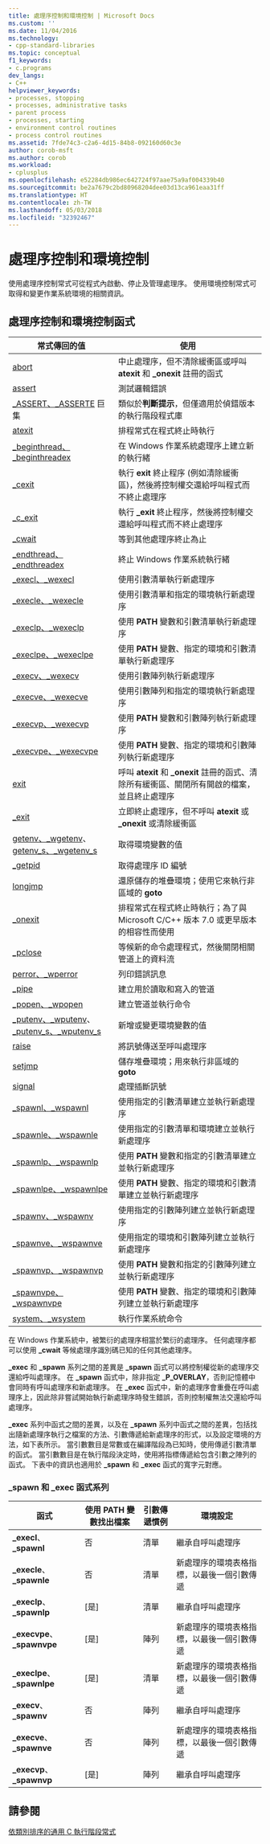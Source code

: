 ```yaml
---
title: 處理序控制和環境控制 | Microsoft Docs
ms.custom: ''
ms.date: 11/04/2016
ms.technology:
- cpp-standard-libraries
ms.topic: conceptual
f1_keywords:
- c.programs
dev_langs:
- C++
helpviewer_keywords:
- processes, stopping
- processes, administrative tasks
- parent process
- processes, starting
- environment control routines
- process control routines
ms.assetid: 7fde74c3-c2a6-4d15-84b8-092160d60c3e
author: corob-msft
ms.author: corob
ms.workload:
- cplusplus
ms.openlocfilehash: e52284db986ec642724f97aae75a9af004339b40
ms.sourcegitcommit: be2a7679c2bd80968204dee03d13ca961eaa31ff
ms.translationtype: HT
ms.contentlocale: zh-TW
ms.lasthandoff: 05/03/2018
ms.locfileid: "32392467"
---
```

# <a name="process-and-environment-control"></a>處理序控制和環境控制

使用處理序控制常式可從程式內啟動、停止及管理處理序。 使用環境控制常式可取得和變更作業系統環境的相關資訊。

## <a name="process-and-environment-control-functions"></a>處理序控制和環境控制函式

|常式傳回的值|使用|
|-------------|---------|
|[abort](../c-runtime-library/reference/abort.md)|中止處理序，但不清除緩衝區或呼叫 **atexit** 和 **_onexit** 註冊的函式|
|[assert](../c-runtime-library/reference/assert-macro-assert-wassert.md)|測試邏輯錯誤|
|[_ASSERT、_ASSERTE](../c-runtime-library/reference/assert-asserte-assert-expr-macros.md) 巨集|類似於**判斷提示**，但僅適用於偵錯版本的執行階段程式庫|
|[atexit](../c-runtime-library/reference/atexit.md)|排程常式在程式終止時執行|
|[_beginthread、_beginthreadex](../c-runtime-library/reference/beginthread-beginthreadex.md)|在 Windows 作業系統處理序上建立新的執行緒|
|[_cexit](../c-runtime-library/reference/cexit-c-exit.md)|執行 **exit** 終止程序 (例如清除緩衝區)，然後將控制權交還給呼叫程式而不終止處理序|
|[_c_exit](../c-runtime-library/reference/cexit-c-exit.md)|執行 **_exit** 終止程序，然後將控制權交還給呼叫程式而不終止處理序|
|[_cwait](../c-runtime-library/reference/cwait.md)|等到其他處理序終止為止|
|[_endthread、_endthreadex](../c-runtime-library/reference/endthread-endthreadex.md)|終止 Windows 作業系統執行緒|
|[_execl、_wexecl](../c-runtime-library/reference/execl-wexecl.md)|使用引數清單執行新處理序|
|[_execle、_wexecle](../c-runtime-library/reference/execle-wexecle.md)|使用引數清單和指定的環境執行新處理序|
|[_execlp、_wexeclp](../c-runtime-library/reference/execlp-wexeclp.md)|使用 **PATH** 變數和引數清單執行新處理序|
|[_execlpe、_wexeclpe](../c-runtime-library/reference/execlpe-wexeclpe.md)|使用 **PATH** 變數、指定的環境和引數清單執行新處理序|
|[_execv、_wexecv](../c-runtime-library/reference/execv-wexecv.md)|使用引數陣列執行新處理序|
|[_execve、_wexecve](../c-runtime-library/reference/execve-wexecve.md)|使用引數陣列和指定的環境執行新處理序|
|[_execvp、_wexecvp](../c-runtime-library/reference/execvp-wexecvp.md)|使用 **PATH** 變數和引數陣列執行新處理序|
|[_execvpe、_wexecvpe](../c-runtime-library/reference/execvpe-wexecvpe.md)|使用 **PATH** 變數、指定的環境和引數陣列執行新處理序|
|[exit](../c-runtime-library/reference/exit-exit-exit.md)|呼叫 **atexit** 和 **_onexit** 註冊的函式、清除所有緩衝區、關閉所有開啟的檔案，並且終止處理序|
|[_exit](../c-runtime-library/reference/exit-exit-exit.md)|立即終止處理序，但不呼叫 **atexit** 或 **_onexit** 或清除緩衝區|
|[getenv、_wgetenv](../c-runtime-library/reference/getenv-wgetenv.md)、[getenv_s、_wgetenv_s](../c-runtime-library/reference/getenv-s-wgetenv-s.md)|取得環境變數的值|
|[_getpid](../c-runtime-library/reference/getpid.md)|取得處理序 ID 編號|[System::Diagnostics::Process::Id](https://msdn.microsoft.com/en-us/library/system.diagnostics.process.id.aspx)|
|[longjmp](../c-runtime-library/reference/longjmp.md)|還原儲存的堆疊環境；使用它來執行非區域的 **goto**|
|[_onexit](../c-runtime-library/reference/onexit-onexit-m.md)|排程常式在程式終止時執行；為了與 Microsoft C/C++ 版本 7.0 或更早版本的相容性而使用|
|[_pclose](../c-runtime-library/reference/pclose.md)|等候新的命令處理程式，然後關閉相關管道上的資料流|
|[perror、_wperror](../c-runtime-library/reference/perror-wperror.md)|列印錯誤訊息|
|[_pipe](../c-runtime-library/reference/pipe.md)|建立用於讀取和寫入的管道|
|[_popen、_wpopen](../c-runtime-library/reference/popen-wpopen.md)|建立管道並執行命令|
|[_putenv、_wputenv](../c-runtime-library/reference/putenv-wputenv.md)、[_putenv_s、_wputenv_s](../c-runtime-library/reference/putenv-s-wputenv-s.md)|新增或變更環境變數的值|
|[raise](../c-runtime-library/reference/raise.md)|將訊號傳送至呼叫處理序|
|[setjmp](../c-runtime-library/reference/setjmp.md)|儲存堆疊環境；用來執行非區域的 **goto**|
|[signal](../c-runtime-library/reference/signal.md)|處理插斷訊號|
|[_spawnl、_wspawnl](../c-runtime-library/reference/spawnl-wspawnl.md)|使用指定的引數清單建立並執行新處理序|
|[_spawnle、_wspawnle](../c-runtime-library/reference/spawnle-wspawnle.md)|使用指定的引數清單和環境建立並執行新處理序|
|[_spawnlp、_wspawnlp](../c-runtime-library/reference/spawnlp-wspawnlp.md)|使用 **PATH** 變數和指定的引數清單建立並執行新處理序|
|[_spawnlpe、_wspawnlpe](../c-runtime-library/reference/spawnlpe-wspawnlpe.md)|使用 **PATH** 變數、指定的環境和引數清單建立並執行新處理序|
|[_spawnv、_wspawnv](../c-runtime-library/reference/spawnv-wspawnv.md)|使用指定的引數陣列建立並執行新處理序|
|[_spawnve、_wspawnve](../c-runtime-library/reference/spawnve-wspawnve.md)|使用指定的環境和引數陣列建立並執行新處理序|
|[_spawnvp、_wspawnvp](../c-runtime-library/reference/spawnvp-wspawnvp.md)|使用 **PATH** 變數和指定的引數陣列建立並執行新處理序|
|[_spawnvpe、_wspawnvpe](../c-runtime-library/reference/spawnvpe-wspawnvpe.md)|使用 **PATH** 變數、指定的環境和引數陣列建立並執行新處理序|
|[system、_wsystem](../c-runtime-library/reference/system-wsystem.md)|執行作業系統命令|

 在 Windows 作業系統中，被繁衍的處理序相當於繁衍的處理序。 任何處理序都可以使用 **_cwait** 等候處理序識別碼已知的任何其他處理序。

 **_exec** 和 **_spawn** 系列之間的差異是 **_spawn** 函式可以將控制權從新的處理序交還給呼叫處理序。 在 **_spawn** 函式中，除非指定 **_P_OVERLAY**，否則記憶體中會同時有呼叫處理序和新處理序。 在 **_exec** 函式中，新的處理序會重疊在呼叫處理序上，因此除非嘗試開始執行新處理序時發生錯誤，否則控制權無法交還給呼叫處理序。

 **_exec** 系列中函式之間的差異，以及在 **_spawn** 系列中函式之間的差異，包括找出隨新處理序執行之檔案的方法、引數傳遞給新處理序的形式，以及設定環境的方法，如下表所示。 當引數數目是常數或在編譯階段為已知時，使用傳遞引數清單的函式。 當引數數目是在執行階段決定時，使用將指標傳遞給包含引數之陣列的函式。 下表中的資訊也適用於 **_spawn** 和 **_exec** 函式的寬字元對應。

### <a name="spawn-and-exec-function-families"></a>_spawn 和 _exec 函式系列

|函式|使用 PATH 變數找出檔案|引數傳遞慣例|環境設定|
|---------------|--------------------------------------|----------------------------------|--------------------------|
|**_execl**、**_spawnl**|否|清單|繼承自呼叫處理序|
|**_execle**、**_spawnle**|否|清單|新處理序的環境表格指標，以最後一個引數傳遞|
|**_execlp**、**_spawnlp**|[是]|清單|繼承自呼叫處理序|
|**_execvpe**、**_spawnvpe**|[是]|陣列|新處理序的環境表格指標，以最後一個引數傳遞|
|**_execlpe**、**_spawnlpe**|[是]|清單|新處理序的環境表格指標，以最後一個引數傳遞|
|**_execv**、**_spawnv**|否|陣列|繼承自呼叫處理序|
|**_execve**、**_spawnve**|否|陣列|新處理序的環境表格指標，以最後一個引數傳遞|
|**_execvp**、**_spawnvp**|[是]|陣列|繼承自呼叫處理序|

## <a name="see-also"></a>請參閱

[依類別排序的通用 C 執行階段常式](../c-runtime-library/run-time-routines-by-category.md)<br/>
